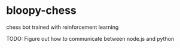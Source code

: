 # bloopy-chess
chess bot trained with reinforcement learning

TODO:
Figure out how to communicate between node.js and python
